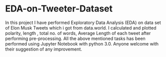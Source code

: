 # EDA-on-Tweeter-Dataset
In this project I have performed Exploratory Data Analysis (EDA) on data set of Elon Musk Tweets which i got from data.world.
I calculated and plotted polarity, length , total no. of words, Average Length of each tweet after performing pre-processing. 
All the above mentioned tasks has been performed using Jupyter Notebook with python 3.0.
Anyone welcome with their suggestion of any improvement.
